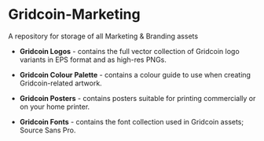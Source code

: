 # Gridcoin-Marketing
A repository for storage of all Marketing &amp; Branding assets

* <b>Gridcoin Logos</b> - contains the full vector collection of Gridcoin logo variants in EPS format and as high-res PNGs</b>.

* <b>Gridcoin Colour Palette</b> - contains a colour guide to use when creating Gridcoin-related artwork.

* <b>Gridcoin Posters</b> - contains posters suitable for printing commercially or on your home printer.

* <b>Gridcoin Fonts</b> - contains the font collection used in Gridcoin assets; Source Sans Pro.
